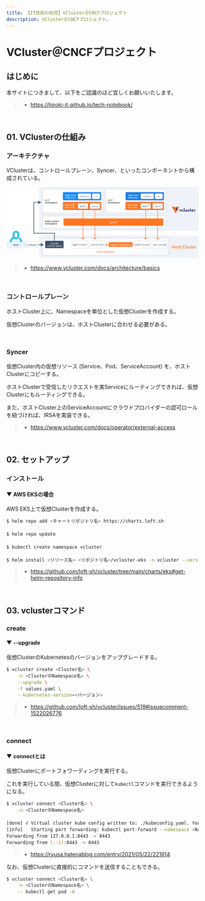 ```yaml
---
title: 【IT技術の知見】VCluster＠CNCFプロジェクト
description: VCluster＠CNCFプロジェクト。
---
```


# VCluster＠CNCFプロジェクト

## はじめに

本サイトにつきまして、以下をご認識のほど宜しくお願いいたします。

> - https://hiroki-it.github.io/tech-notebook/

<br>

## 01. VClusterの仕組み

### アーキテクチャ

VClusterは、コントロールプレーン、Syncer、といったコンポーネントから構成されている。

![vcluster_architecture.png](https://raw.githubusercontent.com/hiroki-it/tech-notebook-images/master/images/vcluster_architecture.png)

> - https://www.vcluster.com/docs/architecture/basics

<br>

### コントロールプレーン

ホストCluster上に、Namespaceを単位とした仮想Clusterを作成する。

仮想Clusterのバージョンは、ホストClusterに合わせる必要がある。

<br>

### Syncer

仮想Cluster内の仮想リソース (Service、Pod、ServiceAccount) を、ホストClusterにコピーする。

ホストClusterで受信したリクエストを実Serviceにルーティングできれば、仮想Clusterにもルーティングできる。

また、ホストCluster上のServiceAccountにクラウドプロバイダーの認可ロールを紐づければ、IRSAを実装できる。

> - https://www.vcluster.com/docs/operator/external-access

<br>

## 02. セットアップ

### インストール

#### ▼ AWS EKSの場合

AWS EKS上で仮想Clusterを作成する。

```bash
$ helm repo add <チャートリポジトリ名> https://charts.loft.sh

$ helm repo update

$ kubectl create namespace vcluster

$ helm install <リリース名> <リポジトリ名>/vcluster-eks -n vcluster --version <バージョンタグ>
```

> - https://github.com/loft-sh/vcluster/tree/main/charts/eks#get-helm-repository-info

<br>

## 03. vclusterコマンド

### create

#### ▼ --upgrade

仮想ClusterのKubernetesのバージョンをアップグレードする。

```bash
$ vcluster create <Cluster名> \
    -n <ClusterのNamespace名> \
    --upgrade \
    -f values.yaml \
    --kubernetes-version=<バージョン>
```

> - https://github.com/loft-sh/vcluster/issues/519#issuecomment-1522026776

<br>

### connect

#### ▼ connectとは

仮想Clusterにポートフォワーディングを実行する。

これを実行している間、仮想Clusterに対して`kubectl`コマンドを実行できるようになる。

```bash
$ vcluster connect <Cluster名> \
    -n <ClusterのNamespace名>

[done] √ Virtual cluster kube config written to: ./kubeconfig.yaml. You can access the cluster via `kubectl --kubeconfig ./kubeconfig.yaml get namespaces`
[info]   Starting port forwarding: kubectl port-forward --namespace <Namespace名> <Cluster名> 8443:8443
Forwarding from 127.0.0.1:8443 -> 8443
Forwarding from [::1]:8443 -> 8443
```

> - https://ryusa.hatenablog.com/entry/2021/05/22/221614

なお、仮想Clusterに直接的にコマンドを送信することもできる。

```bash
$ vcluster connect <Cluster名> \
    -n <ClusterのNamespace名> \
    -- kubectl get pod -A
```

<br>
